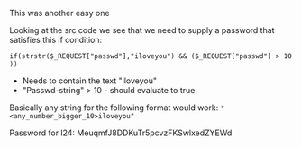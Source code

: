 This was another easy one

Looking at the src code we see that we need to supply a password that
satisfies this if condition:

`if(strstr($_REQUEST["passwd"],"iloveyou") && ($_REQUEST["passwd"] > 10 ))`

- Needs to contain the text "iloveyou"
- "Passwd-string" > 10 - should evaluate to true

Basically any string for the following format would work:
`"<any_number_bigger_10>iloveyou"`

Password for l24:
MeuqmfJ8DDKuTr5pcvzFKSwlxedZYEWd